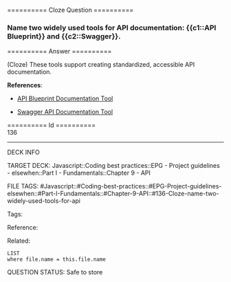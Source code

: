 ========== Cloze Question ==========

###  Name two widely used tools for API documentation: {{c1::API Blueprint}} and {{c2::Swagger}}.  

========== Answer ==========  

(Cloze) These tools support creating standardized, accessible API documentation.

**References**:

-   [API Blueprint Documentation Tool](https://apiblueprint.org/)

-   [Swagger API Documentation Tool](https://swagger.io/)

========== Id ==========  
136

---

DECK INFO

TARGET DECK: Javascript::Coding best practices::EPG - Project guidelines - elsewhen::Part I - Fundamentals::Chapter 9 - API

FILE TAGS: #Javascript::#Coding-best-practices::#EPG-Project-guidelines-elsewhen::#Part-I-Fundamentals::#Chapter-9-API::#136-Cloze-name-two-widely-used-tools-for-api

Tags:

Reference:

Related:

```dataview
LIST
where file.name = this.file.name
```

QUESTION STATUS: Safe to store
